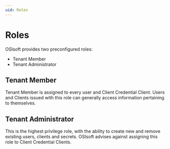 ```yaml
---
uid: Roles
---
```


# Roles
OSIsoft provides two preconfigured roles:
-	Tenant Member
-	Tenant Administrator

## Tenant Member
Tenant Member is assigned to every user and Client Credential Client. Users and Clients issued with this role can generally access information pertaining to themselves.

## Tenant Administrator
This is the highest privilege role, with the ability to create new and remove existing users, clients and secrets. OSIsoft advises against assigning this role to Client Credential Clients.
